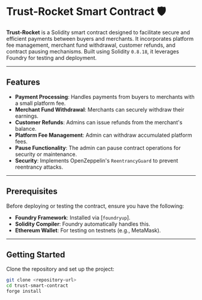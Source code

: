 # Trust-Rocket Smart Contract 🛡️  

**Trust-Rocket** is a Solidity smart contract designed to facilitate secure and efficient payments between buyers and merchants. It incorporates platform fee management, merchant fund withdrawal, customer refunds, and contract pausing mechanisms. Built using Solidity `0.8.18`, it leverages Foundry for testing and deployment.

---

## Features  

- **Payment Processing**: Handles payments from buyers to merchants with a small platform fee.  
- **Merchant Fund Withdrawal**: Merchants can securely withdraw their earnings.  
- **Customer Refunds**: Admins can issue refunds from the merchant's balance.  
- **Platform Fee Management**: Admin can withdraw accumulated platform fees.  
- **Pause Functionality**: The admin can pause contract operations for security or maintenance.  
- **Security**: Implements OpenZeppelin's `ReentrancyGuard` to prevent reentrancy attacks.  

---

## Prerequisites  

Before deploying or testing the contract, ensure you have the following:  

- **Foundry Framework**: Installed via [`foundryup`].
- **Solidity Compiler**: Foundry automatically handles this.  
- **Ethereum Wallet**: For testing on testnets (e.g., MetaMask).  

---

## Getting Started  

Clone the repository and set up the project:  

```bash  
git clone <repository-url>  
cd trust-smart-contract  
forge install  
